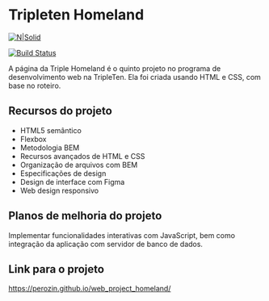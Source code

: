 # Tripleten Homeland

[![N|Solid](https://cldup.com/dTxpPi9lDf.thumb.png)](https://nodesource.com/products/nsolid)

[![Build Status](https://travis-ci.org/joemccann/dillinger.svg?branch=master)](https://travis-ci.org/joemccann/dillinger)

A página da Triple Homeland é o quinto projeto no programa de desenvolvimento web na TripleTen. Ela foi criada usando HTML e CSS, com base no roteiro.

## Recursos do projeto

- HTML5 semântico
- Flexbox
- Metodologia BEM
- Recursos avançados de HTML e CSS
- Organização de arquivos com BEM
- Especificações de design
- Design de interface com Figma
- Web design responsivo

## Planos de melhoria do projeto

Implementar funcionalidades interativas com JavaScript, bem como integração da aplicação com servidor de banco de dados.

## Link para o projeto 

https://perozin.github.io/web_project_homeland/

